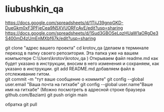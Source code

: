 # liubushkin_qa
https://docs.google.com/spreadsheets/d/1TjiJ39gnpGKD-DueGkm0xF3PFjeCea9N5XVUORFcAvE/edit?usp=sharing
https://docs.google.com/spreadsheets/d/1Sud3GBOSeLpzHUaW1aORgDe3S400mD4zUmEnMXbf67k/edit?usp=sharing


git clone "адрес вашего проекта"
cd krotov_qa (делаем в терминале переход в папку своего репозитория. Эта папка уже на вашем компьютере C:\Users\krotov\krotov_qa )
Открываем файл readme.md как будет указано в инструкции, вносим в него изменения и сохраняем, как указано в инструкции. 
git add README.md добавляем файл в отслеживание гитом.    
git commit -m "тут ваше сообщение о коммите" 
git config --global user.email "Ваша почта на гитхабе"
git config --global user.name"Ваше имя на гитхабе"  (Можно посмотреть в адресной строке браузера github.com/Baziam)
git push origin main

обратка git pull
